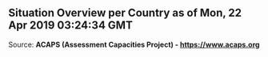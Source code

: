 ## Situation Overview per Country as of Mon, 22 Apr 2019 03:24:34 GMT

Source: **ACAPS (Assessment Capacities Project) - https://www.acaps.org**